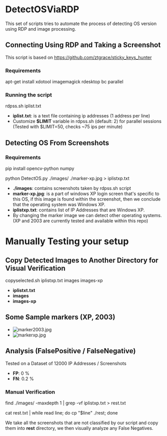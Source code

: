 # DetectOSViaRDP
This set of scripts tries to automate the process of detecting OS version using RDP and image processing.

## Connecting Using RDP and Taking a Screenshot
This script is based on https://github.com/ztgrace/sticky_keys_hunter
### Requirements
apt-get install xdotool imagemagick rdesktop bc parallel

### Running the script
rdpss.sh iplist.txt
* **iplist.txt**: is a text file containing ip addresses (1 address per line)
* Customize **$LIMIT** variable in rdpss.sh (default: 2) for parallel sessions (Tested with $LIMIT=50, checks ~75 ips per minute)
## Detecting OS From Screenshots			
### Requirements
pip install opencv-python numpy

python DetectOS.py ./images/ ./marker-xp.jpg > iplistxp.txt
* **./images**: contains screenshots taken by rdpss.sh script
* **marker-xp.jpg**: is a part of windows XP login screen that's specific to this OS, if this image is found within the screenshot, then we conclude that the operating system was Windows XP.
* **iplistxp.txt**: contains list of IP Addresses that are Windows XP.
* By changing the marker image we can detect other operating systems. (XP and 2003 are currently tested and available within this repo)

# Manually Testing your setup
## Copy Detected Images to Another Directory for Visual Verification
copyselected.sh iplistxp.txt images images-xp
* **iplistxt.txt**
* **images**
* **images-xp**

## Some Sample markers (XP, 2003)
* ![marker2003.jpg](https://github.com/silverfoxy/DetectOSViaRDP/blob/master/marker2003.jpg "marker2003.jpg")
* ![markerxp.jpg](https://github.com/silverfoxy/DetectOSViaRDP/blob/master/marker-xp.jpg "markerxp.jpg")

## Analysis (FalsePositive / FalseNegative)
Tested on a Dataset of 12000 IP Addresses / Screenshots
* **FP**: 0 %
* **FN**: 0.2 %
### Manual Verification
find ./images/ -maxdepth 1 | grep -vf iplistxp.txt > rest.txt

cat rest.txt | while read line; do cp "$line" ./rest; done

We take all the screenshots that are not classified by our script and copy them into **rest** directory, we then visually analyze any False Negatives.
